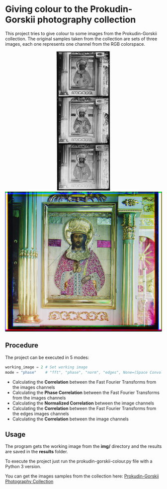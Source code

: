 # Giving colour to the Prokudin-Gorskii photography collection
This project tries to give colour to some images from the Prokudin-Gorskii collection. The original samples taken
from the collection are sets of three images, each one represents one channel from the RGB colorspace.

<p align="center">
  <img src="img/im4.jpg" height="450">
  <img src="img/correlacion_normalizada_2.jpg" height="450">
</p>

## Procedure
The project can be executed in 5 modes:
```python
working_image = 2 # Set working image
mode = "phase"    # "fft", "phase", "norm", "edges", None=(Space Convolution)
```
* Calculating the **Correlation** between the Fast Fourier Transforms from the images channels
* Calculating the **Phase Correlation** between the Fast Fourier Transforms from the images channels
* Calculating the **Normalized Correlation** between the image channels
* Calculating the **Correlation** between the Fast Fourier Transforms from the edges images channels
* Calculating the **Correlation** between the image channels

## Usage
The program gets the working image from the **img/** directory and the results are saved in the **results** folder.

To execute the project just run the prokudin-gorskii-colour.py file with a Python 3 version.

You can get the images samples from the collection here: [Prokudin-Gorskii Photography Collection](https://www.loc.gov/exhibits/empire/gorskii.html)

